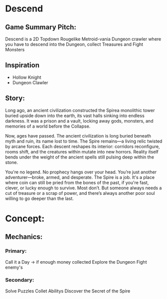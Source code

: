 # Descend
## Game Summary Pitch:
Descend is a 2D Topdown Rougelike Metroid-vania Dungeon crawler where you have to descend into the Dungeon, collect Treasures and Fight Monsters
## Inspiration
- Hollow Knight
- Dungeon Clawler

## Story:
Long ago, an ancient civilization constructed the Spirea monolithic tower buried upside down into the earth, its vast halls sinking into endless darkness. It was a prison and a vault, locking away gods, monsters, and memories of a world before the Collapse.

Now, ages have passed. The ancient civilization is long buried beneath myth and ruin, its name lost to time. The Spire remains—a living relic twisted by arcane forces. Each descent reshapes its interior: corridors reconfigure, rooms shift, and the creatures within mutate into new horrors. Reality itself bends under the weight of the ancient spells still pulsing deep within the stone.

You're no legend. No prophecy hangs over your head. You’re just another adventurer—broke, armed, and desperate. The Spire is a job. It's a place where coin can still be pried from the bones of the past, if you're fast, clever, or lucky enough to survive. Most don’t. But someone always needs a cut of treasure or a scrap of power, and there’s always another poor soul willing to go deeper than the last.

# Concept:

## Mechanics:
### Primary:
Call it a Day -> if enough money collected
Explore the Dungeon
Fight enemy's
### Secondary:
Solve Puzzles
Collet Abilitys
Discover the Secret of the Spire

